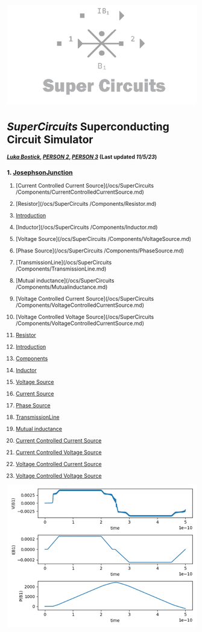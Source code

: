 ![A quick mockup of what the area might look like](/img/external_image.png)

# *SuperCircuits* Superconducting Circuit Simulator
#### *[Luka Bostick](https:/ithub.com/LukaBostick)*, *[PERSON 2](https://thub.com/Person2)*, *[PERSON 3](https:/g/hub.com/Person3)* (Last updated *11/5/23*)

 ###  1. [JosephsonJunction](#JosephsonJunction)


1. [Current Controlled Current Source](/ocs/SuperCircuits
/Components/CurrentControlledCurrentSource.md)
1. [Resistor](/ocs/SuperCircuits
/Components/Resistor.md)
1. [Introduction](/OpenCircuits/README.md)
1. [Inductor](/ocs/SuperCircuits
/Components/Inductor.md)
1. [Voltage Source](/ocs/SuperCircuits
/Components/VoltageSource.md)
1. [Phase Source](/ocs/SuperCircuits
/Components/PhaseSource.md)
1. [TransmissionLine](/ocs/SuperCircuits
/Components/TransmissionLine.md)
1. [Mutual inductance](/ocs/SuperCircuits
/Components/Mutualinductance.md)
1. [Voltage Controlled Current Source](/ocs/SuperCircuits
/Components/VoltageControlledCurrentSource.md)
1. [Voltage Controlled Voltage Source](/ocs/SuperCircuits
/Components/VoltageControlledCurrentSource.md)

 
1. [Resistor](#Resistor)
1. [Introduction](#introduction)
2. [Components](#Components)
1. [Inductor](#Inductor)
1. [Voltage Source](#VoltageSource)
1. [Current Source](#CurrentSource)
1. [Phase Source](#PhaseSource)
1. [TransmissionLine](#TransmissionLine)
1. [Mutual inductance](#Mutualinductance)
1. [Current Controlled Current Source](#CurrentControlledCurrentSource)
1. [Current Controlled Voltage Source](#CurrentControlledVoltageSource)
1. [Voltage Controlled Current Source](#VoltageControlledCurrentSource)
1. [Voltage Controlled Voltage Source](#VoltageControlledVoltageSource)



![A quick mockup of what the area might look like](/img/jj_figure.png)